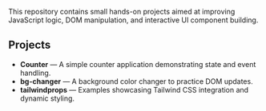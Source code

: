 This repository contains small hands-on projects aimed at improving JavaScript logic, DOM manipulation, and interactive UI component building.

## Projects

- **Counter** — A simple counter application demonstrating state and event handling.
- **bg-changer** — A background color changer to practice DOM updates.
- **tailwindprops** — Examples showcasing Tailwind CSS integration and dynamic styling.
